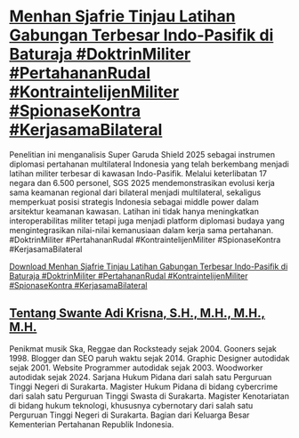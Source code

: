 # [Menhan Sjafrie Tinjau Latihan Gabungan Terbesar Indo-Pasifik di Baturaja #DoktrinMiliter #PertahananRudal #KontraintelijenMiliter #SpionaseKontra #KerjasamaBilateral](https://swanteadikrisna.com/kemhan/website/224/menhan-sjafrie-tinjau-latihan-gabungan-terbesar-indo-pasifik-baturaja/)

Penelitian ini menganalisis Super Garuda Shield 2025 sebagai instrumen diplomasi pertahanan multilateral Indonesia yang telah berkembang menjadi latihan militer terbesar di kawasan Indo-Pasifik. Melalui keterlibatan 17 negara dan 6.500 personel, SGS 2025 mendemonstrasikan evolusi kerja sama keamanan regional dari bilateral menjadi multilateral, sekaligus memperkuat posisi strategis Indonesia sebagai middle power dalam arsitektur keamanan kawasan. Latihan ini tidak hanya meningkatkan interoperabilitas militer tetapi juga menjadi platform diplomasi budaya yang mengintegrasikan nilai-nilai kemanusiaan dalam kerja sama pertahanan. #DoktrinMiliter #PertahananRudal #KontraintelijenMiliter #SpionaseKontra #KerjasamaBilateral 

[Download Menhan Sjafrie Tinjau Latihan Gabungan Terbesar Indo-Pasifik di Baturaja #DoktrinMiliter #PertahananRudal #KontraintelijenMiliter #SpionaseKontra #KerjasamaBilateral](https://swanteadikrisna.com/kemhan/website/224/menhan-sjafrie-tinjau-latihan-gabungan-terbesar-indo-pasifik-baturaja/)


## [Tentang Swante Adi Krisna, S.H., M.H., M.H., M.H.](https://swanteadikrisna.com/)

Penikmat musik Ska, Reggae dan Rocksteady sejak 2004. Gooners sejak 1998. Blogger dan SEO paruh waktu sejak 2014. Graphic Designer autodidak sejak 2001. Website Programmer autodidak sejak 2003. Woodworker autodidak sejak 2024. Sarjana Hukum Pidana dari salah satu Perguruan Tinggi Negeri di Surakarta. Magister Hukum Pidana di bidang cybercrime dari salah satu Perguruan Tinggi Swasta di Surakarta. Magister Kenotariatan di bidang hukum teknologi, khususnya cybernotary dari salah satu Perguruan Tinggi Negeri di Surakarta. Bagian dari Keluarga Besar Kementerian Pertahanan Republik Indonesia.